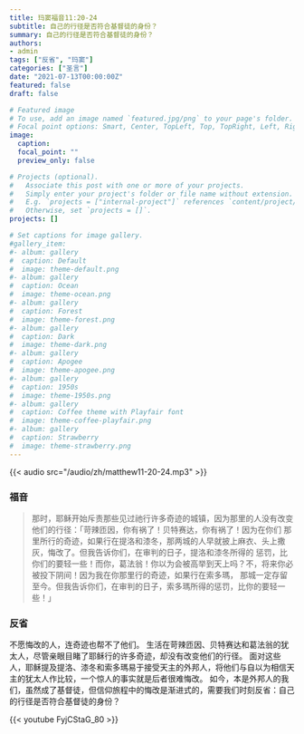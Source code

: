 ```yaml
---
title: 玛窦福音11:20-24
subtitle: 自己的行径是否符合基督徒的身份？
summary: 自己的行径是否符合基督徒的身份？
authors:
- admin
tags: ["反省", "玛窦"]
categories: ["圣言"]
date: "2021-07-13T00:00:00Z"
featured: false
draft: false

# Featured image
# To use, add an image named `featured.jpg/png` to your page's folder.
# Focal point options: Smart, Center, TopLeft, Top, TopRight, Left, Right, BottomLeft, Bottom, BottomRight
image:
  caption:
  focal_point: ""
  preview_only: false

# Projects (optional).
#   Associate this post with one or more of your projects.
#   Simply enter your project's folder or file name without extension.
#   E.g. `projects = ["internal-project"]` references `content/project/deep-learning/index.md`.
#   Otherwise, set `projects = []`.
projects: []

# Set captions for image gallery.
#gallery_item:
#- album: gallery
#  caption: Default
#  image: theme-default.png
#- album: gallery
#  caption: Ocean
#  image: theme-ocean.png
#- album: gallery
#  caption: Forest
#  image: theme-forest.png
#- album: gallery
#  caption: Dark
#  image: theme-dark.png
#- album: gallery
#  caption: Apogee
#  image: theme-apogee.png
#- album: gallery
#  caption: 1950s
#  image: theme-1950s.png
#- album: gallery
#  caption: Coffee theme with Playfair font
#  image: theme-coffee-playfair.png
#- album: gallery
#  caption: Strawberry
#  image: theme-strawberry.png
---
```


{{< audio src="/audio/zh/matthew11-20-24.mp3" >}}

### 福音
>  那时，耶稣开始斥责那些见过祂行许多奇迹的城镇，因为那里的人没有改变他们的行径：「苛辣匝因，你有祸了！贝特赛达，你有祸了！因为在你们 那里所行的奇迹，如果行在提洛和漆冬，那两城的人早就披上麻衣、头上撒灰，悔改了。但我告诉你们，在审判的日子，提洛和漆冬所得的 惩罚，比你们的要轻一些！而你，葛法翁！你以为会被高举到天上吗？不，将来你必被投下阴间！因为我在你那里行的奇迹，如果行在索多瑪， 那城一定存留至今。但我告诉你们，在审判的日子，索多瑪所得的惩罚，比你的要轻一些！」

### 反省
不愿悔改的人，连奇迹也帮不了他们。 生活在苛辣匝因、贝特赛达和葛法翁的犹太人，尽管亲眼目睹了耶稣行的许多奇迹，却没有改变他们的行径。 面对这些人，耶稣提及提洛、漆冬和索多瑪易于接受天主的外邦人，将他们与自以为相信天主的犹太人作比较，一个惊人的事实就是后者很难悔改。 如今，本是外邦人的我们，虽然成了基督徒，但信仰旅程中的悔改是渐进式的，需要我们时刻反省：自己的行径是否符合基督徒的身份？

{{< youtube FyjCStaG_80 >}}
